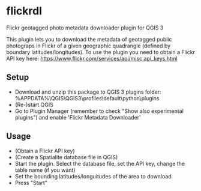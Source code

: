 # flickrdl
Flickr geotagged photo metadata downloader plugin for QGIS 3

This plugin lets you to download the metadata of geotagged public photograps in Flickr of a given geographic quadrangle (defined by boundary latitudes/longitudes).
To use the plugin you need to obtain a Flickr API key here:
https://www.flickr.com/services/api/misc.api_keys.html

## Setup
- Download and unzip this package to QGIS 3 plugins folder:
%APPDATA%\QGIS\QGIS3\profiles\default\python\plugins
- (Re-)start QGIS
- Go to Plugin Manager (remember to check "Show also experimental plugins") and enable 'Flickr Metadata Downloader'

## Usage
- (Obtain a Flickr API key)
- (Create a Spatialite database file in QGIS)
- Start the plugin. Select the database file, set the API key, change the table name (if you want)
- Set the bounding latitudes/longuitudes of the area to download
- Press "Start"
